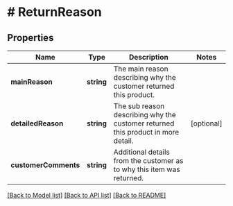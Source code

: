 # # ReturnReason

## Properties

Name | Type | Description | Notes
------------ | ------------- | ------------- | -------------
**mainReason** | **string** | The main reason describing why the customer returned this product. |
**detailedReason** | **string** | The sub reason describing why the customer returned this product in more detail. | [optional]
**customerComments** | **string** | Additional details from the customer as to why this item was returned. |

[[Back to Model list]](../../README.md#models) [[Back to API list]](../../README.md#endpoints) [[Back to README]](../../README.md)
